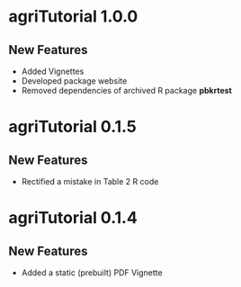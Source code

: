 # agriTutorial 1.0.0
## New Features 

* Added Vignettes
* Developed package website
* Removed dependencies of archived R package **pbkrtest**



# agriTutorial 0.1.5
## New Features 

* Rectified a mistake in Table 2 R code


# agriTutorial 0.1.4
## New Features 

* Added a static (prebuilt) PDF Vignette
